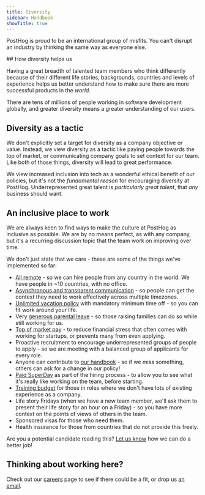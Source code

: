 ```yaml
---
title: Diversity
sidebar: Handbook
showTitle: true
---
```


PostHog is proud to be an international group of misfits. You can't disrupt an industry by thinking the same way as everyone else.

## How diversity helps us

Having a great breadth of talented team members who think differently because of their different life stories, backgrounds, countries and levels of experience helps us better understand how to make sure there are more successful products in the *world*.

There are tens of millions of people working in software development globally, and greater diversity means a greater understanding of our users.

## Diversity as a tactic

We don't explicitly set a target for diversity as a company objective or value. Instead, we view diversity as a tactic like paying people towards the top of market, or communicating company goals to set context for our team. Like both of those things, diversity will lead to great performance.

We view increased inclusion into tech as a wonderful ethical benefit of our policies, but it's not the *fundamental reason* for encouraging diversity at PostHog. Underrepresented great talent is *particularly great talent*, that *any* business should want.

## An inclusive place to work

We are always keen to find ways to make the culture at PostHog as inclusive as possible. We are by no means perfect, as with any company, but it's a recurring discussion topic that the team work on improving over time.

We don't just state that we care - these are some of the things we've implemented so far:

* [All remote](/handbook/company/team) - so we can hire people from any country in the world. We have people in ~10 countries, with no office.
* [Asynchronous and transparent communication](/handbook/company/communication) - so people can get the context they need to work effectively across multiple timezones.
* [Unlimited vacation policy](/handbook/people/time-off/#permissionless-time-off) with mandatory minimum time off - so you can fit work around your life.
* Very [generous parental leave](/handbook/people/time-off/#parental-leave) - so those raising families can do so while still working for us.
* [Top of market pay](/handbook/people/compensation) - to reduce financial stress that often comes with working for startups, or prevents many from even applying.
* Proactive recruitment to encourage underrepresented groups of people to apply - so we are meeting with a balanced group of applicants for every role.
* Anyone can contribute to [our handbook](/handbook/) - so if we miss something, others can ask for a change in our policy!
* [Paid SuperDay](/careers#the-process) as part of the hiring process - to allow you to see what it's really like working on the team, before starting.
* [Training budget](/handbook/people/training#training-budget) for those in roles where we don't have lots of existing experience as a company.
* Life story Fridays (when we have a new team member, we'll ask them to present their life story for an hour on a Friday) - so you have more context on the points of views of others in the team.
* Sponsored visas for those who need them.
* Health insurance for those from countries that do not provide this freely.

Are you a potential candidate reading this? [Let us know](mailto:careers@posthog.com) how we can do a better job!

## Thinking about working here?

Check out our [careers](/careers) page to see if there could be a fit, or drop us [an email](hey@posthog.com).
